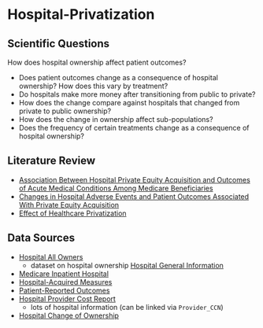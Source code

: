 # Hospital-Privatization

## Scientific Questions
How does hospital ownership affect patient outcomes? 
- Does patient outcomes change as a consequence of hospital ownership? How does this vary by treatment? 
- Do hospitals make more money after transitioning from public to private? 
- How does the change compare against hospitals that changed from private to public ownership? 
- How does the change in ownership affect sub-populations? 
- Does the frequency of certain treatments change as a consequence of hospital ownership? 

## Literature Review
- [Association Between Hospital Private Equity Acquisition and Outcomes of Acute Medical Conditions Among Medicare Beneficiaries](https://jamanetwork.com/journals/jamanetworkopen/fullarticle/2791727)  
- [Changes in Hospital Adverse Events and Patient Outcomes Associated With Private Equity Acquisition](https://jamanetwork.com/journals/jama/fullarticle/2813379)  
- [Effect of Healthcare Privatization](https://www.thelancet.com/action/showPdf?pii=S2468-2667%2824%2900003-3)  

## Data Sources
- [Hospital All Owners](https://data.cms.gov/provider-characteristics/hospitals-and-other-facilities/hospital-all-owners)  
  - dataset on hospital ownership 
[Hospital General Information](https://data.cms.gov/provider-data/dataset/xubh-q36u)
- [Medicare Inpatient Hospital](https://data.cms.gov/summary-statistics-on-use-and-payments/medicare-service-type-reports/cms-program-statistics-medicare-inpatient-hospital)  
- [Hospital-Acquired Measures](https://data.cms.gov/quality-of-care/deficit-reduction-act-hospital-acquired-condition-measures)  
- [Patient-Reported Outcomes](https://data.cms.gov/provider-data/dataset/mxtu-43qs#data-table)  
- [Hospital Provider Cost Report](https://data.cms.gov/provider-compliance/cost-report/hospital-provider-cost-report)
  - lots of hospital information (can be linked via `Provider_CCN`)
- [Hospital Change of Ownership](https://data.cms.gov/provider-characteristics/hospitals-and-other-facilities/hospital-change-of-ownership)



